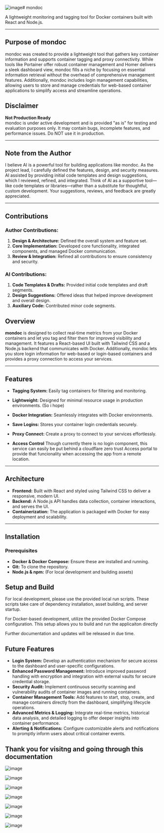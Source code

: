 ![image](https://github.com/user-attachments/assets/41b9a9cc-b7c8-42d0-8850-397a4442216b)# mondoc

A lightweight monitoring and tagging tool for Docker containers built with React and Node.js.

---
## Purpose of mondoc

mondoc was created to provide a lightweight tool that gathers key container information and supports container tagging and proxy connectivity. While tools like Portainer offer robust container management and Homer delivers a sleek dashboard view, mondoc fills a niche by focusing on essential information retrieval without the overhead of comprehensive management features. Additionally, mondoc includes login management capabilities, allowing users to store and manage credentials for web-based container applications to simplify access and streamline operations.

## Disclaimer

**Not Production Ready**  
mondoc is under active development and is provided "as is" for testing and evaluation purposes only. It may contain bugs, incomplete features, and performance issues. Do NOT use it in production.

---

## Note from the Author

I believe AI is a powerful tool for building applications like mondoc. As the project lead, I carefully defined the features, design, and security measures. AI assisted by providing initial code templates and design suggestions, which I reviewed, refined, and integrated. Think of AI as a supportive tool—like code templates or libraries—rather than a substitute for thoughtful, custom development. Your suggestions, reviews, and feedback are greatly appreciated.

---

## Contributions

### Author Contributions:
1. **Design & Architecture:** Defined the overall system and feature set.
2. **Core Implementation:** Developed core functionality, integrated components, and managed Docker communication.
3. **Review & Integration:** Refined all contributions to ensure consistency and security.

### AI Contributions:
1. **Code Templates & Drafts:** Provided initial code templates and draft segments.
2. **Design Suggestions:** Offered ideas that helped improve development and overall design.
3. **Auxiliary Code:** Contributed minor code segments.


## Overview

**mondoc** is designed to collect real‑time metrics from your Docker containers and let you tag and filter them for improved visibility and management. It features a React-based UI built with Tailwind CSS and a Node.js backend that communicates with Docker. Additionally, mondoc lets you store login information for web-based or login-based containers and provides a proxy connection to access your services.

---

## Features

- **Tagging System:** Easily tag containers for filtering and monitoring.
- **Lightweight:** Designed for minimal resource usage in production environments. (So i hope)
- **Docker Integration:** Seamlessly integrates with Docker environments.
- **Save Logins:** Stores your container login credentials securely.
- **Proxy Connect:** Create a proxy to connect to your services effortlessly.

- **Access Control** Though currently there is no login component, this service can easily be put behind a cloudflare zero trust Access portal to provide that funcionality when accessing the app from a remote location.

---

## Architecture

- **Frontend:** Built with React and styled using Tailwind CSS to deliver a responsive, modern UI.
- **Backend:** A Node.js API handles data collection, container interactions, and serves the UI.
- **Containerization:** The application is packaged with Docker for easy deployment and scalability.

---

## Installation

### Prerequisites

- **Docker & Docker Compose:** Ensure these are installed and running.
- **Git:** To clone the repository.
- **Node.js & npm:** (For local development and building assets)

## Setup and Build

For local development, please use the provided local run scripts. These scripts take care of dependency installation, asset building, and server startup.

For Docker-based development, utilize the provided Docker Compose configuration. This setup allows you to build and run the applicaiton directly

Further documentation and updates will be released in due time.


## Future Features

- **Login System:** Develop an authentication mechanism for secure access to the dashboard and user-specific configurations.
- **Enhanced Password Management:** Introduce improved password handling with encryption and integration with external vaults for secure credential storage.
- **Security Audit:** Implement continuous security scanning and vulnerability audits of container images and running containers.
- **Container Management Tools:** Add features to start, stop, create, and manage containers directly from the dashboard, simplifying lifecycle operations.
- **Advanced Metrics & Logging:** Integrate real-time metrics, historical data analysis, and detailed logging to offer deeper insights into container performance.
- **Alerting & Notifications:** Configure customizable alerts and notifications to promptly inform users about critical container events.


## Thank you for visitng and going through this documentation

![image](https://github.com/user-attachments/assets/8a77fc8f-880c-4b66-96b1-f8cba1f45db3)

![image](https://github.com/user-attachments/assets/cb78d4aa-df57-4876-bcde-6f17a5c763f7)

![image](https://github.com/user-attachments/assets/6359565c-4de6-4384-89ee-68588e099f47)

![image](https://github.com/user-attachments/assets/6f774408-0616-459f-a726-c575a97e009a)

![image](https://github.com/user-attachments/assets/a8c16c8e-fc98-4b08-bde8-5b746a03fdec)

![image](https://github.com/user-attachments/assets/b1b40637-f6fe-4617-8374-f09ba7115380)

![image](https://github.com/user-attachments/assets/bfe35177-b8b5-4cb8-9dfc-4abd5c7b8377)













